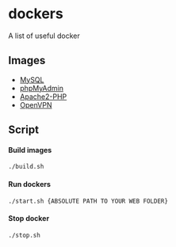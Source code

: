 # dockers
A list of useful docker

## Images
* [MySQL](MySQL/README.md)
* [phpMyAdmin](phpMyAdmin/README.md)
* [Apache2-PHP](Apache2-PHP/README.md)
* [OpenVPN](OpenVPN/README.md)


## Script
#### Build images
	./build.sh

#### Run dockers
	./start.sh {ABSOLUTE PATH TO YOUR WEB FOLDER}

#### Stop docker
	./stop.sh
